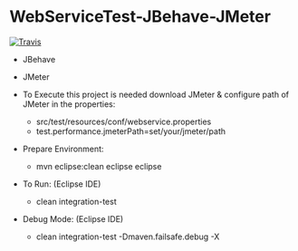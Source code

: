 # WebServiceTest-JBehave-JMeter

[![Travis](https://secure.travis-ci.org/macedoleonardo/WebServiceTest-JBehave-JMeter.png)](http://travis-ci.org/macedoleonardo/WebServiceTest-JBehave-JMeter)
+ JBehave
+ JMeter

+ To Execute this project is needed download JMeter & configure path of JMeter in the properties:
   - src/test/resources/conf/webservice.properties
   - test.performance.jmeterPath=set/your/jmeter/path
   
+ Prepare Environment:
   - mvn eclipse:clean eclipse eclipse
+ To Run: (Eclipse IDE)
   - clean integration-test
+ Debug Mode: (Eclipse IDE)
   - clean integration-test -Dmaven.failsafe.debug -X
